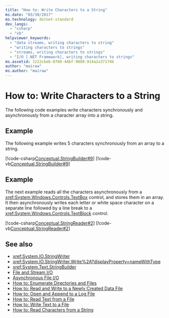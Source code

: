 ```yaml
---
title: "How to: Write Characters to a String"
ms.date: "03/30/2017"
ms.technology: dotnet-standard
dev_langs: 
  - "csharp"
  - "vb"
helpviewer_keywords: 
  - "data streams, writing characters to string"
  - "writing characters to strings"
  - "streams, writing characters to strings"
  - "I/O [.NET Framework], writing characters to strings"
ms.assetid: 1222cbeb-0760-44bf-9888-914a2a37174b
author: "mairaw"
ms.author: "mairaw"
---
```

# How to: Write Characters to a String
The following code examples write characters synchronously and asynchronously from a character array into a string.  
  
## Example  
 The following example writes 5 characters synchronously from an array to a string.  
  
 [!code-csharp[Conceptual.StringBuilder#9](../../../samples/snippets/csharp/VS_Snippets_CLR/Conceptual.StringBuilder/cs/example2.cs#9)]
 [!code-vb[Conceptual.StringBuilder#9](../../../samples/snippets/visualbasic/VS_Snippets_CLR/Conceptual.StringBuilder/vb/example2.vb#9)]  
  
## Example  
 The next example reads all the characters asynchronously from a <xref:System.Windows.Controls.TextBox> control, and stores them in an array. It then asynchronously writes each letter or white space character on a separate line followed by a line break to a <xref:System.Windows.Controls.TextBlock> control.  
  
 [!code-csharp[Conceptual.StringReader#2](../../../samples/snippets/csharp/VS_Snippets_CLR/conceptual.stringreader/cs/source2.cs#2)]
 [!code-vb[Conceptual.StringReader#2](../../../samples/snippets/visualbasic/VS_Snippets_CLR/conceptual.stringreader/vb/source2.vb#2)]  
  
## See also

- <xref:System.IO.StringWriter>  
- <xref:System.IO.StringWriter.Write%2A?displayProperty=nameWithType>  
- <xref:System.Text.StringBuilder>  
- [File and Stream I/O](../../../docs/standard/io/index.md)  
- [Asynchronous File I/O](../../../docs/standard/io/asynchronous-file-i-o.md)  
- [How to: Enumerate Directories and Files](../../../docs/standard/io/how-to-enumerate-directories-and-files.md)  
- [How to: Read and Write to a Newly Created Data File](../../../docs/standard/io/how-to-read-and-write-to-a-newly-created-data-file.md)  
- [How to: Open and Append to a Log File](../../../docs/standard/io/how-to-open-and-append-to-a-log-file.md)  
- [How to: Read Text from a File](../../../docs/standard/io/how-to-read-text-from-a-file.md)  
- [How to: Write Text to a File](../../../docs/standard/io/how-to-write-text-to-a-file.md)  
- [How to: Read Characters from a String](../../../docs/standard/io/how-to-read-characters-from-a-string.md)
